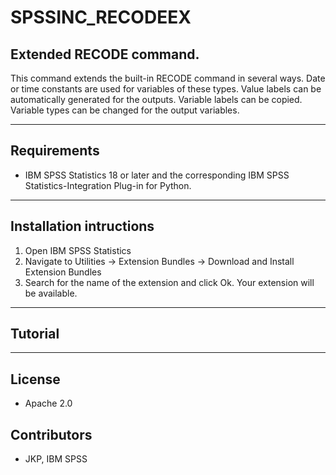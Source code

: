 # SPSSINC_RECODEEX
## Extended RECODE command.
This command extends the built-in RECODE command in several ways. Date or time constants are used for variables of these types. Value labels can be automatically generated for the outputs. Variable labels can be copied.  Variable types can be changed for the output variables.

---
Requirements
----
- IBM SPSS Statistics 18 or later and the corresponding IBM SPSS Statistics-Integration Plug-in for Python.

---
Installation intructions
----
1. Open IBM SPSS Statistics
2. Navigate to Utilities -> Extension Bundles -> Download and Install Extension Bundles
3. Search for the name of the extension and click Ok. Your extension will be available.

---
Tutorial
----



---
License
----

- Apache 2.0
                              
Contributors
----

  - JKP, IBM SPSS
